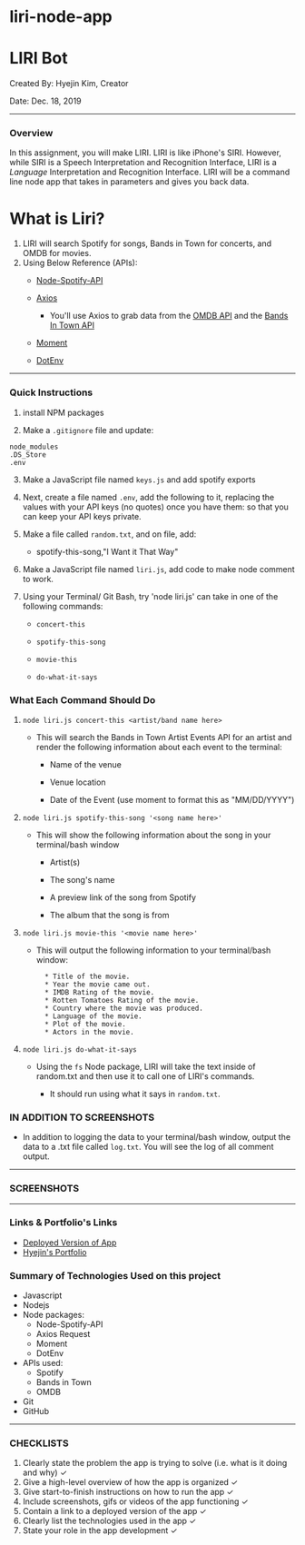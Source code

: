 # liri-node-app

# LIRI Bot
Created By: Hyejin Kim, Creator

Date: Dec. 18, 2019

- - -

### Overview

In this assignment, you will make LIRI. LIRI is like iPhone's SIRI. However, while SIRI is a Speech Interpretation and Recognition Interface, LIRI is a _Language_ Interpretation and Recognition Interface. LIRI will be a command line node app that takes in parameters and gives you back data.

# What is Liri?

1. LIRI will search Spotify for songs, Bands in Town for concerts, and OMDB for movies.
2. Using Below Reference (APIs): 
   * [Node-Spotify-API](https://www.npmjs.com/package/node-spotify-api)

   * [Axios](https://www.npmjs.com/package/axios)

     * You'll use Axios to grab data from the [OMDB API](http://www.omdbapi.com) and the [Bands In Town API](http://www.artists.bandsintown.com/bandsintown-api)

   * [Moment](https://www.npmjs.com/package/moment)

   * [DotEnv](https://www.npmjs.com/package/dotenv)
   
- - -

### Quick Instructions

1. install NPM packages

2. Make a `.gitignore` file and update:

```
node_modules
.DS_Store
.env
```

3. Make a JavaScript file named `keys.js` and add spotify exports

4. Next, create a file named `.env`, add the following to it, replacing the values with your API keys (no quotes) once you have them: so that you can keep your API keys private. 

5. Make a file called `random.txt`, and on file, add: 

     * spotify-this-song,"I Want it That Way"

6. Make a JavaScript file named `liri.js`, add code to make node comment to work.

7. Using your Terminal/ Git Bash, try 'node liri.js' can take in one of the following commands:

   * `concert-this`

   * `spotify-this-song`

   * `movie-this`

   * `do-what-it-says`

### What Each Command Should Do

1. `node liri.js concert-this <artist/band name here>`

   * This will search the Bands in Town Artist Events API for an artist and render the following information about each event to the terminal:

     * Name of the venue

     * Venue location

     * Date of the Event (use moment to format this as "MM/DD/YYYY")

2. `node liri.js spotify-this-song '<song name here>'`

   * This will show the following information about the song in your terminal/bash window

     * Artist(s)

     * The song's name

     * A preview link of the song from Spotify

     * The album that the song is from

3. `node liri.js movie-this '<movie name here>'`

   * This will output the following information to your terminal/bash window:

     ```
       * Title of the movie.
       * Year the movie came out.
       * IMDB Rating of the movie.
       * Rotten Tomatoes Rating of the movie.
       * Country where the movie was produced.
       * Language of the movie.
       * Plot of the movie.
       * Actors in the movie.
     ```

4. `node liri.js do-what-it-says`

   * Using the `fs` Node package, LIRI will take the text inside of random.txt and then use it to call one of LIRI's commands.

     * It should run using what it says in `random.txt`.


### IN ADDITION TO SCREENSHOTS

* In addition to logging the data to your terminal/bash window, output the data to a .txt file called `log.txt`. You will see the log of all comment output.



- - -

### SCREENSHOTS




- - -

### Links & Portfolio's Links
*  [Deployed Version of App](https://cshjnim.github.io/liri-node-app/)
*  [Hyejin's Portfolio](https://cshjnim.github.io/)

### Summary of Technologies Used on this project

* Javascript
* Nodejs
* Node packages:
  * Node-Spotify-API
  * Axios Request
  * Moment
  * DotEnv
* APIs used:
  * Spotify
  * Bands in Town
  * OMDB
* Git
* GitHub

- - -
### CHECKLISTS

1. Clearly state the problem the app is trying to solve (i.e. what is it doing and why) &check;
2. Give a high-level overview of how the app is organized &check;
3. Give start-to-finish instructions on how to run the app &check;
4. Include screenshots, gifs or videos of the app functioning &check;
5. Contain a link to a deployed version of the app &check;
6. Clearly list the technologies used in the app &check;
7. State your role in the app development &check;
